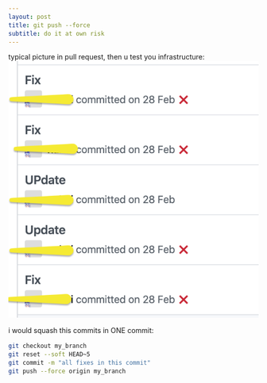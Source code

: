 ```yaml
---
layout: post
title: git push --force
subtitle: do it at own risk
---
```


typical picture in pull request, then u test you infrastructure:
![typicall pic](/img/force-push.png)

i would squash this commits in ONE commit:
```bash
git checkout my_branch
git reset --soft HEAD~5
git commit -m "all fixes in this commit"
git push --force origin my_branch
```
